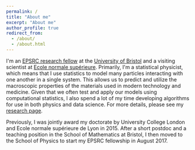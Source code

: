 ```yaml
---
permalink: /
title: "About me"
excerpt: "About me"
author_profile: true
redirect_from: 
  - /about/
  - /about.html
---
```


I'm an [EPSRC research fellow](https://epsrc.ukri.org/about/people/michaelfaulkner/) at the [University of Bristol](https://research-information.bristol.ac.uk/en/persons/michael-faulkner(76c7604a-6db1-4d4f-948e-db5a1f7afc2b).html) and a visiting scientist at [Ecole normale supérieure](http://www.phys.ens.fr/?lang=fr). Primarily, I'm a statistical physicist, which means that I use statistics to model many particles interacting with one another in a single system. This allows us to predict and utilize the macroscopic properties of the materials used in modern technology and medicine. Given that we often test and apply our models using computational statistics, I also spend a lot of my time developing algorithms for use in both physics and data science. For more details, please see my [research page](/research/).

Previously, I was jointly award my doctorate by University College London and Ecole normale supérieure de Lyon in 2015.  After a short postdoc and a teaching position in the School of Mathematics at Bristol, I then moved to the School of Physics to start my EPSRC fellowship in August 2017.

<!---
My research is centred on statistical physics, which means that I use statistics to model many particles interacting with one another in a single system. This allows us to predict and utilize the macroscopic properties of the materials and living matter used in modern technology and medicine. A lot of my time is spent developing computational algorithms to do this. This has led to collaborations with statisticians working in data science, where the same Markov-chain Monte Carlo methods are used. For more details, please see my [research page](/research/).
-->

<!---
We use computational algorithms to develop and apply our models. A large amount of my time is therefore spent developing Markov-chain Monte Carlo algorithms. This has led to collaborations with statisticians working in data science, where the same methods are used. 
-->

<!---
My main focus is on the statistical physics of real and emergent long-range interactions, and their relationship with phase transitions in condensed matter. One application of my work is superconductivity, which is a state in which the electrical resistance of certain materials becomes zero at low temperatures. Two-dimensional and layered superconducting materials are governed by emergent long-range interactions, which drive a phase transition between the normal and superconducting states. I’m currently further developing [my model](https://journals.aps.org/prb/abstract/10.1103/PhysRevB.91.155412) of the mechanics of the phase transition to improve its predictive power.
 
I also model long-range electrical interactions in biological physics and soft condensed matter, which are key to understanding a broad range of physical phenomena from protein folding in biological cells to ionic fluids in battery technology. We recently designed a [new Markov-chain Monte Carlo algorithm](https://aip.scitation.org/doi/10.1063/1.5036638) for simulating electrical interactions, which we expect to outperform other modern methods when applied to these electrically charged systems.

The above work straddles the boundary between statistical physics and Bayesian computation in statistics. I also collaborate with statisticians to develop Markov-chain Monte Carlo algorithms for computational data science, where applicable examples include climate systems, political polling, and large-scale clinical trials in medical research. Over the next few years, we aim to make further connections between the Bayesian and physical worlds to complement my work developing new computational methods for them both.
-->
